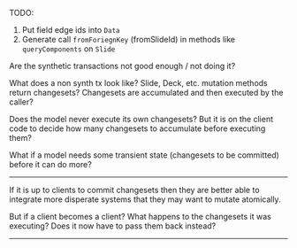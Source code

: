 TODO:
1. Put field edge ids into `Data`
2. Generate call `fromForiegnKey` (fromSlideId) in methods like `queryComponents` on `Slide`

Are the synthetic transactions not good enough / not doing it?

What does a non synth tx look like?
Slide, Deck, etc. mutation methods return changesets?
Changesets are accumulated and then executed by the caller?

Does the model never execute its own changesets?
But it is on the client code to decide how many changesets to accumulate before executing them?

What if a model needs some transient state (changesets to be committed) before it can do more?

---

If it is up to clients to commit changesets then they are better able to integrate more disperate systems that they may want to mutate atomically.

But if a client becomes a client? What happens to the changesets it was executing? Does it now have to pass them back instead?

---
